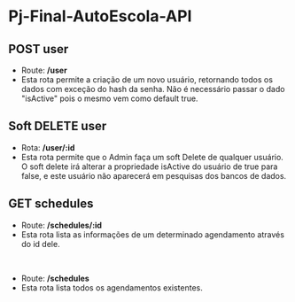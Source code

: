 # Pj-Final-AutoEscola-API

## **POST user**

- Route: **/user**
- Esta rota permite a criação de um novo usuário, retornando todos os dados com exceção do hash da senha. Não é necessário passar o dado "isActive" pois o mesmo vem como default true.

## **Soft DELETE user**

- Rota: **/user/:id**
- Esta rota permite que o Admin faça um soft Delete de qualquer usuário. O soft delete irá alterar a propriedade isActive do usuário de true para false, e este usuário não aparecerá em pesquisas dos bancos de dados.

## **GET schedules**

- Route: **/schedules/:id**
- Esta rota lista as informações de um determinado agendamento através do id dele.

<br>

- Route: **/schedules**  
- Esta rota lista todos os agendamentos existentes.
